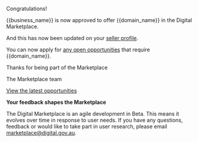 Congratulations! 

{{business_name}} is now approved to offer {{domain_name}} in the Digital Marketplace. 

And this has now been updated on your [seller profile]({{url_seller_page}}).

You can now apply for [any open opportunities]({{url_latest_opportunities}}) that require {{domain_name}}. 

Thanks for being part of the Marketplace

The Marketplace team

[View the latest opportunities]({{url_latest_opportunities}})

**Your feedback shapes the Marketplace**

The Digital Marketplace is an agile development in Beta. This means it evolves over time in response to user needs. If you have any questions, feedback or would like to take part in user research, please email [marketplace@digital.gov.au](mailto:marketplace@digital.gov.au).
